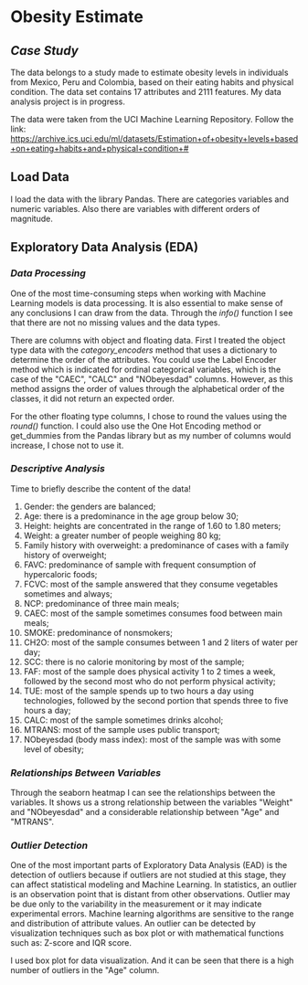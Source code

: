 # Obesity Estimate

## **_Case Study_**

The data belongs to a study made to estimate obesity levels in individuals from Mexico, Peru and Colombia, based on their eating habits and physical condition. The data set contains 17 attributes and 2111 features. My data analysis project is in progress.

The data were taken from the UCI Machine Learning Repository. Follow the link:  
https://archive.ics.uci.edu/ml/datasets/Estimation+of+obesity+levels+based+on+eating+habits+and+physical+condition+#

## **Load Data**

I load the data with the library Pandas. There are categories variables and numeric variables. Also there are variables with different orders of magnitude.

## **Exploratory Data Analysis (EDA)**

### _Data Processing_

One of the most time-consuming steps when working with Machine Learning models is data processing. It is also essential to make sense of any conclusions I can draw from the data. Through the _info()_ function I see that there are not no missing values and the data types.

There are columns with object and floating data. First I treated the object type data with the _category_encoders_ method that uses a dictionary to determine the order of the attributes. You could use the Label Encoder method which is indicated for ordinal categorical variables, which is the case of the "CAEC", "CALC" and "NObeyesdad" columns. However, as this method assigns the order of values through the alphabetical order of the classes, it did not return an expected order.

For the other floating type columns, I chose to round the values using the _round()_ function. I could also use the One Hot Encoding method or get_dummies from the Pandas library but as my number of columns would increase, I chose not to use it.

### _Descriptive Analysis_

Time to briefly describe the content of the data!

1. Gender: the genders are balanced;
2. Age: there is a predominance in the age group below 30;
3. Height: heights are concentrated in the range of 1.60 to 1.80 meters;
4. Weight: a greater number of people weighing 80 kg;
5. Family history with overweight: a predominance of cases with a family history of overweight;
6. FAVC: predominance of sample with frequent consumption of hypercaloric foods;
7. FCVC: most of the sample answered that they consume vegetables sometimes and always;
8. NCP: predominance of three main meals;
9. CAEC: most of the sample sometimes consumes food between main meals;
10. SMOKE: predominance of nonsmokers;
11.	CH2O: most of the sample consumes between 1 and 2 liters of water per day;
12. SCC: there is no calorie monitoring by most of the sample;
13.	FAF: most of the sample does physical activity 1 to 2 times a week, followed by the second most who do not perform physical activity;
14. TUE: most of the sample spends up to two hours a day using technologies, followed by the second portion that spends three to five hours a day;
15. CALC: most of the sample sometimes drinks alcohol;
16.	MTRANS: most of the sample uses public transport;
17. NObeyesdad (body mass index): most of the sample was with some level of obesity;

### _Relationships Between Variables_

Through the seaborn heatmap I can see the relationships between the variables. It shows us a strong relationship between the variables "Weight" and "NObeyesdad" and a considerable relationship between "Age" and "MTRANS".

### _Outlier Detection_

One of the most important parts of Exploratory Data Analysis (EAD) is the detection of outliers because if outliers are not studied at this stage, they can affect statistical modeling and Machine Learning. In statistics, an outlier is an observation point that is distant from other observations. Outlier may be due only to the variability in the measurement or it may indicate experimental errors. Machine learning algorithms are sensitive to the range and distribution of attribute values. An outlier can be detected by visualization techniques such as box plot or with mathematical functions such as: Z-score and IQR score. 

I used box plot for data visualization. And it can be seen that there is a high number of outliers in the "Age" column.






